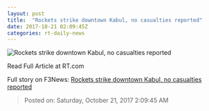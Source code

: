 ```yaml
---
layout: post
title:  "Rockets strike downtown Kabul, no casualties reported"
date: 2017-10-21 02:09:45Z
categories: rt-daily-news
---
```


![Rockets strike downtown Kabul, no casualties reported](https://www.rt.com/static/img/og-logo-rt.png)

Read Full Article at RT.com


Full story on F3News: [Rockets strike downtown Kabul, no casualties reported](http://www.f3nws.com/n/NeZUfD)

> Posted on: Saturday, October 21, 2017 2:09:45 AM
